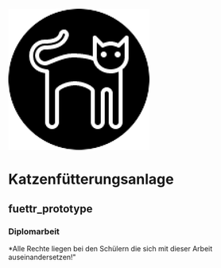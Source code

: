 ![Logo](https://github.com/Katzenfuetterungsanlage/fuettr_prototype/blob/master/Logo.png) 
# Katzenfütterungsanlage

## fuettr_prototype

### Diplomarbeit

*Alle Rechte liegen bei den Schülern die sich mit dieser Arbeit auseinandersetzen!"

